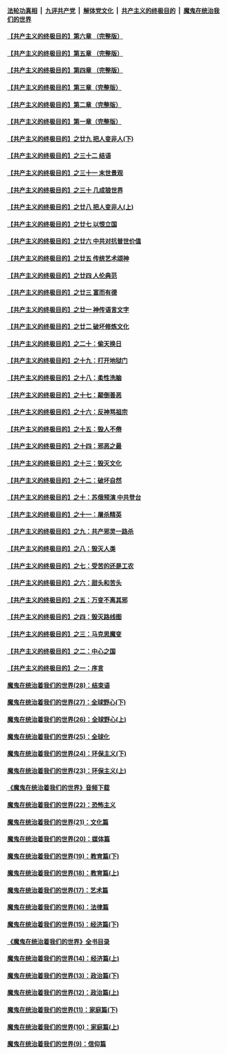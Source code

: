 

####  [法轮功真相](../../../../basic/blob/master/README.md?t=04221101) &nbsp;|&nbsp; [九评共产党](../../../../9ping.md/blob/master/README.md?t=04221101) &nbsp;|&nbsp; [解体党文化](../../../../jtdwh.md/blob/master/README.md?t=04221101)  &nbsp;|&nbsp; [共产主义的终极目的](../../../../gczydzjmd.md/blob/master/README.md?t=04221101) &nbsp;|&nbsp; [魔鬼在统治我们的世界](../../../../mgztzwmdsj.md/blob/master/README.md?t=04221101) 

#### [【共产主义的终极目的】第六章 （完整版）](../pages/nsc422/n11428913.md?t=04221101) 

#### [【共产主义的终极目的】第五章 （完整版）](../pages/nsc422/n11428912.md?t=04221101) 

#### [【共产主义的终极目的】第四章 （完整版）](../pages/nsc422/n11428907.md?t=04221101) 

#### [【共产主义的终极目的】第三章（完整版）](../pages/nsc422/n11428848.md?t=04221101) 

#### [【共产主义的终极目的】第二章（完整版）](../pages/nsc422/n11428831.md?t=04221101) 

#### [【共产主义的终极目的】第一章（完整版）](../pages/nsc422/n11417651.md?t=04221101) 

#### [【共产主义的终极目的】之廿九 把人变非人(下)](../pages/nsc422/n11344140.md?t=04221101) 

#### [【共产主义的终极目的】之三十二 结语](../pages/nsc422/n11360535.md?t=04221101) 

#### [【共产主义的终极目的】之三十一 末世景观](../pages/nsc422/n11351129.md?t=04221101) 

#### [【共产主义的终极目的】之三十 几成狼世界](../pages/nsc422/n11348280.md?t=04221101) 

#### [【共产主义的终极目的】之廿八 把人变非人(上)](../pages/nsc422/n11340492.md?t=04221101) 

#### [【共产主义的终极目的】之廿七 以恨立国](../pages/nsc422/n11336944.md?t=04221101) 

#### [【共产主义的终极目的】之廿六 中共对抗普世价值](../pages/nsc422/n11324785.md?t=04221101) 

#### [【共产主义的终极目的】之廿五 传统艺术颂神](../pages/nsc422/n11296396.md?t=04221101) 

#### [【共产主义的终极目的】之廿四 人伦典范](../pages/nsc422/n11296397.md?t=04221101) 

#### [【共产主义的终极目的】之廿三 富而有德](../pages/nsc422/n11283598.md?t=04221101) 

#### [【共产主义的终极目的】之廿一 神传语言文字](../pages/nsc422/n11263265.md?t=04221101) 

#### [【共产主义的终极目的】之廿二 破坏修炼文化](../pages/nsc422/n11245728.md?t=04221101) 

#### [【共产主义的终极目的】之二十：偷天换日](../pages/nsc422/n11238846.md?t=04221101) 

#### [【共产主义的终极目的】之十九：打开地狱门](../pages/nsc422/n11206376.md?t=04221101) 

#### [【共产主义的终极目的】之十八：柔性洗脑](../pages/nsc422/n11199994.md?t=04221101) 

#### [【共产主义的终极目的】之十七：颠倒善恶](../pages/nsc422/n11179782.md?t=04221101) 

#### [【共产主义的终极目的】之十六：反神骂祖宗](../pages/nsc422/n11166798.md?t=04221101) 

#### [【共产主义的终极目的】之十五：毁人不倦](../pages/nsc422/n11166792.md?t=04221101) 

#### [【共产主义的终极目的】之十四：邪恶之最](../pages/nsc422/n11150249.md?t=04221101) 

#### [【共产主义的终极目的】之十三：毁灭文化](../pages/nsc422/n11135227.md?t=04221101) 

#### [【共产主义的终极目的】之十二：破坏自然](../pages/nsc422/n11135214.md?t=04221101) 

#### [【共产主义的终极目的】之十：苏俄预演 中共登台](../pages/nsc422/n11118424.md?t=04221101) 

#### [【共产主义的终极目的】之十一：屠杀精英](../pages/nsc422/n11118442.md?t=04221101) 

#### [【共产主义的终极目的】之九：共产邪灵一路杀](../pages/nsc422/n11114139.md?t=04221101) 

#### [【共产主义的终极目的】之八：毁灭人类](../pages/nsc422/n11108503.md?t=04221101) 

#### [【共产主义的终极目的】之七：受苦的还是工农](../pages/nsc422/n11101809.md?t=04221101) 

#### [【共产主义的终极目的】之六：甜头和苦头](../pages/nsc422/n11096971.md?t=04221101) 

#### [【共产主义的终极目的】之五：万变不离其邪](../pages/nsc422/n11091285.md?t=04221101) 

#### [【共产主义的终极目的】之四：毁灭路线图](../pages/nsc422/n11086284.md?t=04221101) 

#### [【共产主义的终极目的】之三：马克思魔变](../pages/nsc422/n11061941.md?t=04221101) 

#### [【共产主义的终极目的】之二：中心之国](../pages/nsc422/n11047728.md?t=04221101) 

#### [【共产主义的终极目的】之一：序言](../pages/nsc422/n11086077.md?t=04221101) 

#### [魔鬼在统治着我们的世界(28)：结束语](../pages/nsc422/n10936246.md?t=04221101) 

#### [魔鬼在统治着我们的世界(27)：全球野心(下)](../pages/nsc422/n10928319.md?t=04221101) 

#### [魔鬼在统治着我们的世界(26)：全球野心(上)](../pages/nsc422/n10900318.md?t=04221101) 

#### [魔鬼在统治着我们的世界(25)：全球化](../pages/nsc422/n10788205.md?t=04221101) 

#### [魔鬼在统治着我们的世界(24)：环保主义(下)](../pages/nsc422/n10695307.md?t=04221101) 

#### [魔鬼在统治着我们的世界(23)：环保主义(上)](../pages/nsc422/n10688613.md?t=04221101) 

#### [《魔鬼在统治着我们的世界》音频下载](../pages/nsc422/n10635553.md?t=04221101) 

#### [魔鬼在统治着我们的世界(22)：恐怖主义](../pages/nsc422/n10614727.md?t=04221101) 

#### [魔鬼在统治着我们的世界(21)：文化篇](../pages/nsc422/n10597706.md?t=04221101) 

#### [魔鬼在统治着我们的世界(20)：媒体篇](../pages/nsc422/n10586579.md?t=04221101) 

#### [魔鬼在统治着我们的世界(19)：教育篇(下)](../pages/nsc422/n10564808.md?t=04221101) 

#### [魔鬼在统治着我们的世界(18)：教育篇(上)](../pages/nsc422/n10526970.md?t=04221101) 

#### [魔鬼在统治着我们的世界(17)：艺术篇](../pages/nsc422/n10499093.md?t=04221101) 

#### [魔鬼在统治着我们的世界(16)：法律篇](../pages/nsc422/n10485969.md?t=04221101) 

#### [魔鬼在统治着我们的世界(15)：经济篇(下)](../pages/nsc422/n10469975.md?t=04221101) 

#### [《魔鬼在统治着我们的世界》全书目录](../pages/nsc422/n10464261.md?t=04221101) 

#### [魔鬼在统治着我们的世界(14)：经济篇(上)](../pages/nsc422/n10457370.md?t=04221101) 

#### [魔鬼在统治着我们的世界(13)：政治篇(下)](../pages/nsc422/n10448270.md?t=04221101) 

#### [魔鬼在统治着我们的世界(12)：政治篇(上)](../pages/nsc422/n10444576.md?t=04221101) 

#### [魔鬼在统治着我们的世界(11)：家庭篇(下)](../pages/nsc422/n10440961.md?t=04221101) 

#### [魔鬼在统治着我们的世界(10)：家庭篇(上)](../pages/nsc422/n10435448.md?t=04221101) 

#### [魔鬼在统治着我们的世界(9)：信仰篇](../pages/nsc422/n10432159.md?t=04221101) 

